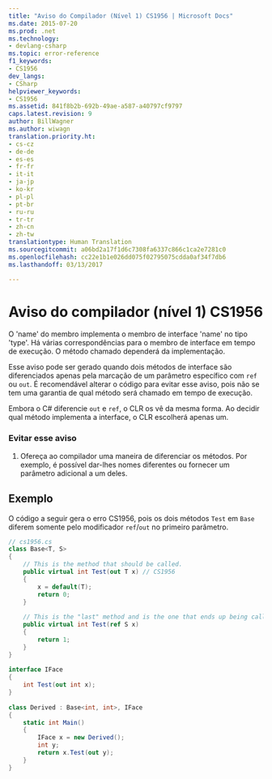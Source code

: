 ```yaml
---
title: "Aviso do Compilador (Nível 1) CS1956 | Microsoft Docs"
ms.date: 2015-07-20
ms.prod: .net
ms.technology:
- devlang-csharp
ms.topic: error-reference
f1_keywords:
- CS1956
dev_langs:
- CSharp
helpviewer_keywords:
- CS1956
ms.assetid: 841f8b2b-692b-49ae-a587-a40797cf9797
caps.latest.revision: 9
author: BillWagner
ms.author: wiwagn
translation.priority.ht:
- cs-cz
- de-de
- es-es
- fr-fr
- it-it
- ja-jp
- ko-kr
- pl-pl
- pt-br
- ru-ru
- tr-tr
- zh-cn
- zh-tw
translationtype: Human Translation
ms.sourcegitcommit: a06bd2a17f1d6c7308fa6337c866c1ca2e7281c0
ms.openlocfilehash: cc22e1b1e026dd075f02795075cdda0af34f7db6
ms.lasthandoff: 03/13/2017

---
```

# <a name="compiler-warning-level-1-cs1956"></a>Aviso do compilador (nível 1) CS1956
O 'name' do membro implementa o membro de interface 'name' no tipo 'type'. Há várias correspondências para o membro de interface em tempo de execução. O método chamado dependerá da implementação.  
  
 Esse aviso pode ser gerado quando dois métodos de interface são diferenciados apenas pela marcação de um parâmetro específico com `ref` ou `out`. É recomendável alterar o código para evitar esse aviso, pois não se tem uma garantia de qual método será chamado em tempo de execução.  
  
 Embora o C# diferencie `out` e `ref`, o CLR os vê da mesma forma. Ao decidir qual método implementa a interface, o CLR escolherá apenas um.  
  
### <a name="to-avoid-this-warning"></a>Evitar esse aviso  
  
1.  Ofereça ao compilador uma maneira de diferenciar os métodos. Por exemplo, é possível dar-lhes nomes diferentes ou fornecer um parâmetro adicional a um deles.  
  
## <a name="example"></a>Exemplo  
 O código a seguir gera o erro CS1956, pois os dois métodos `Test` em `Base` diferem somente pelo modificador `ref`/`out` no primeiro parâmetro.  
  
```csharp  
// cs1956.cs  
class Base<T, S>  
{  
    // This is the method that should be called.  
    public virtual int Test(out T x) // CS1956  
    {  
        x = default(T);  
        return 0;  
    }  
  
    // This is the "last" method and is the one that ends up being called  
    public virtual int Test(ref S x)  
    {  
        return 1;  
    }  
}  
  
interface IFace  
{  
    int Test(out int x);  
}  
  
class Derived : Base<int, int>, IFace  
{  
    static int Main()  
    {  
        IFace x = new Derived();  
        int y;  
        return x.Test(out y);  
    }  
}  
```
